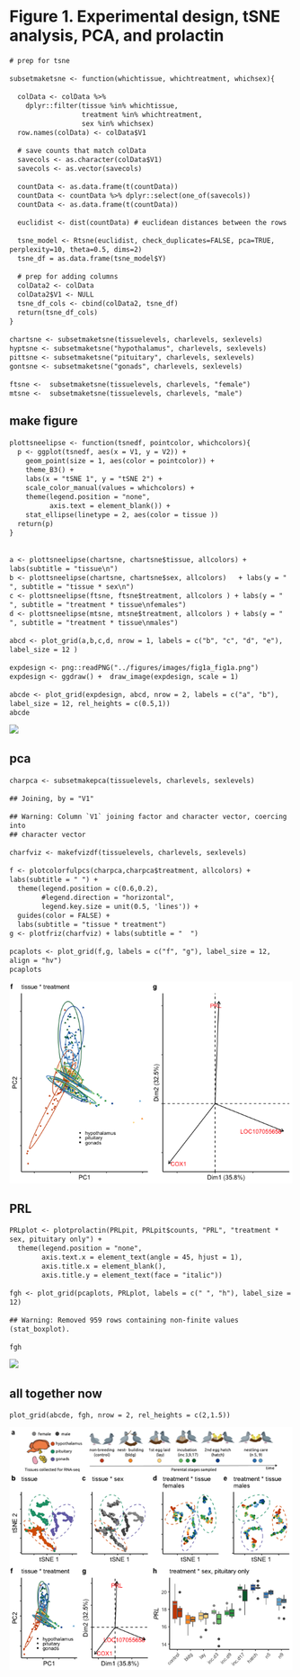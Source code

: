 Figure 1. Experimental design, tSNE analysis, PCA, and prolactin
================================================================

    # prep for tsne

    subsetmaketsne <- function(whichtissue, whichtreatment, whichsex){

      colData <- colData %>%
        dplyr::filter(tissue %in% whichtissue,
                      treatment %in% whichtreatment,
                      sex %in% whichsex) 
      row.names(colData) <- colData$V1

      # save counts that match colData
      savecols <- as.character(colData$V1) 
      savecols <- as.vector(savecols) 
      
      countData <- as.data.frame(t(countData))
      countData <- countData %>% dplyr::select(one_of(savecols)) 
      countData <- as.data.frame(t(countData))

      euclidist <- dist(countData) # euclidean distances between the rows

      tsne_model <- Rtsne(euclidist, check_duplicates=FALSE, pca=TRUE, perplexity=10, theta=0.5, dims=2)
      tsne_df = as.data.frame(tsne_model$Y) 

      # prep for adding columns
      colData2 <- colData 
      colData2$V1 <- NULL
      tsne_df_cols <- cbind(colData2, tsne_df)
      return(tsne_df_cols)
    }

    chartsne <- subsetmaketsne(tissuelevels, charlevels, sexlevels)
    hyptsne <- subsetmaketsne("hypothalamus", charlevels, sexlevels)
    pittsne <- subsetmaketsne("pituitary", charlevels, sexlevels)
    gontsne <- subsetmaketsne("gonads", charlevels, sexlevels)

    ftsne <-  subsetmaketsne(tissuelevels, charlevels, "female")
    mtsne <-  subsetmaketsne(tissuelevels, charlevels, "male")

make figure
-----------

    plottsneelipse <- function(tsnedf, pointcolor, whichcolors){
      p <- ggplot(tsnedf, aes(x = V1, y = V2)) +
        geom_point(size = 1, aes(color = pointcolor)) +
        theme_B3() +
        labs(x = "tSNE 1", y = "tSNE 2") +
        scale_color_manual(values = whichcolors) +
        theme(legend.position = "none",
              axis.text = element_blank()) +
        stat_ellipse(linetype = 2, aes(color = tissue )) 
      return(p)
    }


    a <- plottsneelipse(chartsne, chartsne$tissue, allcolors) + labs(subtitle = "tissue\n")    
    b <- plottsneelipse(chartsne, chartsne$sex, allcolors)   + labs(y = " ", subtitle = "tissue * sex\n")    
    c <- plottsneelipse(ftsne, ftsne$treatment, allcolors ) + labs(y = " ", subtitle = "treatment * tissue\nfemales")
    d <- plottsneelipse(mtsne, mtsne$treatment, allcolors ) + labs(y = " ", subtitle = "treatment * tissue\nmales") 

    abcd <- plot_grid(a,b,c,d, nrow = 1, labels = c("b", "c", "d", "e"), label_size = 12 )

    expdesign <- png::readPNG("../figures/images/fig1a_fig1a.png")
    expdesign <- ggdraw() +  draw_image(expdesign, scale = 1)

    abcde <- plot_grid(expdesign, abcd, nrow = 2, labels = c("a", "b"), label_size = 12, rel_heights = c(0.5,1))
    abcde

![](../figures/unnamed-chunk-1-1.png)

pca
---

    charpca <- subsetmakepca(tissuelevels, charlevels, sexlevels)   

    ## Joining, by = "V1"

    ## Warning: Column `V1` joining factor and character vector, coercing into
    ## character vector

    charfviz <- makefvizdf(tissuelevels, charlevels, sexlevels)

    f <- plotcolorfulpcs(charpca,charpca$treatment, allcolors) + labs(subtitle = " ") +
      theme(legend.position = c(0.6,0.2), 
            #legend.direction = "horizontal", 
            legend.key.size = unit(0.5, 'lines')) + 
      guides(color = FALSE) +
      labs(subtitle = "tissue * treatment")   
    g <- plotfriz(charfviz) + labs(subtitle = "  ")

    pcaplots <- plot_grid(f,g, labels = c("f", "g"), label_size = 12, align = "hv")
    pcaplots

![](../figures/supplfig1-1.png)

PRL
---

    PRLplot <- plotprolactin(PRLpit, PRLpit$counts, "PRL", "treatment * sex, pituitary only") + 
      theme(legend.position = "none", 
            axis.text.x = element_text(angle = 45, hjust = 1), 
            axis.title.x = element_blank(),
            axis.title.y = element_text(face = "italic"))

    fgh <- plot_grid(pcaplots, PRLplot, labels = c(" ", "h"), label_size = 12)

    ## Warning: Removed 959 rows containing non-finite values (stat_boxplot).

    fgh

![](../figures/unnamed-chunk-2-1.png)

all together now
----------------

    plot_grid(abcde, fgh, nrow = 2, rel_heights = c(2,1.5))

![](../figures/fig1-1.png)
